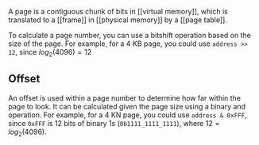 A page is a contiguous chunk of bits in [[virtual memory]], which is translated to a [[frame]] in [[physical memory]] by a [[page table]].

To calculate a page number, you can use a bitshift operation based on the size of the page. For example, for a 4 KB page, you could use `address >> 12`, since $log_2(4096) = 12$

## Offset

An offset is used within a page number to determine how far within the page to look. It can be calculated given the page size using a binary and operation. For example, for a 4 KN page, you could use `address & 0xFFF`, since `0xFFF` is 12 bits of binary 1s (`0b1111_1111_1111`), where $12 = log_2(4096)$.

